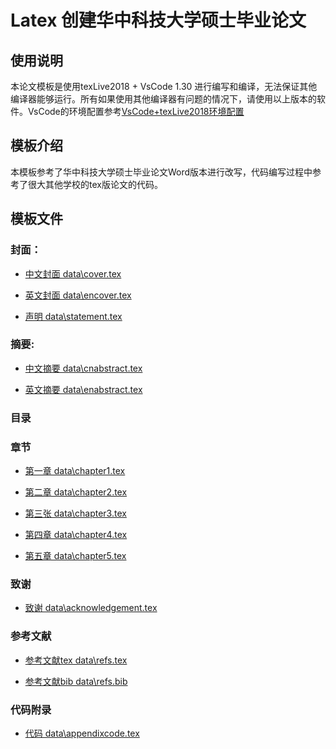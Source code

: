 # Latex 创建华中科技大学硕士毕业论文

## 使用说明

本论文模板是使用texLive2018 + VsCode 1.30 进行编写和编译，无法保证其他编译器能够运行。所有如果使用其他编译器有问题的情况下，请使用以上版本的软件。VsCode的环境配置参考[VsCode+texLive2018环境配置](VScodeconfig.md)

## 模板介绍

本模板参考了华中科技大学硕士毕业论文Word版本进行改写，代码编写过程中参考了很大其他学校的tex版论文的代码。

## 模板文件

### 封面：

- [中文封面 data\cover.tex](data/cover.tex)

- [英文封面 data\encover.tex](data/encover.tex)

- [声明 data\statement.tex](data/statement.tex)

### 摘要:

- [中文摘要 data\cnabstract.tex](data/cnabstract.tex)


- [英文摘要 data\enabstract.tex](data/enabstract.tex)

### 目录

### 章节

- [第一章 data\chapter1.tex](data/chapter1.tex)

- [第二章 data\chapter2.tex](data/chapter2.tex)

- [第三张 data\chapter3.tex](data/chapter3.tex)

- [第四章 data\chapter4.tex](data/chapter4.tex)

- [第五章 data\chapter5.tex](data/chapter5.tex)

### 致谢

- [致谢 data\acknowledgement.tex](data/acknowledgement.tex)

### 参考文献 

- [参考文献tex data\refs.tex](data/refs.tex)

- [参考文献bib data\refs.bib](data/refs.bib)

### 代码附录 

- [代码 data\appendixcode.tex](data/appendixcode.tex)